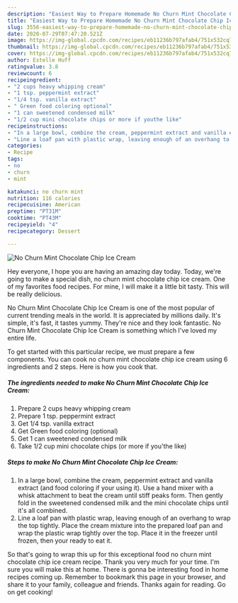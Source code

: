 ```yaml
---
description: "Easiest Way to Prepare Homemade No Churn Mint Chocolate Chip Ice Cream"
title: "Easiest Way to Prepare Homemade No Churn Mint Chocolate Chip Ice Cream"
slug: 3556-easiest-way-to-prepare-homemade-no-churn-mint-chocolate-chip-ice-cream
date: 2020-07-29T07:47:20.521Z
image: https://img-global.cpcdn.com/recipes/eb11236b797afab4/751x532cq70/no-churn-mint-chocolate-chip-ice-cream-recipe-main-photo.jpg
thumbnail: https://img-global.cpcdn.com/recipes/eb11236b797afab4/751x532cq70/no-churn-mint-chocolate-chip-ice-cream-recipe-main-photo.jpg
cover: https://img-global.cpcdn.com/recipes/eb11236b797afab4/751x532cq70/no-churn-mint-chocolate-chip-ice-cream-recipe-main-photo.jpg
author: Estelle Huff
ratingvalue: 3.8
reviewcount: 6
recipeingredient:
- "2 cups heavy whipping cream"
- "1 tsp. peppermint extract"
- "1/4 tsp. vanilla extract"
- " Green food coloring optional"
- "1 can sweetened condensed milk"
- "1/2 cup mini chocolate chips or more if youthe like"
recipeinstructions:
- "In a large bowl, combine the cream, peppermint extract and vanilla extract (and food coloring if your using it). Use a hand mixer with a whisk attachment to beat the cream until stiff peaks form. Then gently fold in the sweetened condensed milk and the mini chocolate chips until it&#39;s all combined."
- "Line a loaf pan with plastic wrap, leaving enough of an overhang to wrap the top tightly. Place the cream mixture into the prepared loaf pan and wrap the plastic wrap tightly over the top. Place it in the freezer until frozen, then your ready to eat it."
categories:
- Recipe
tags:
- no
- churn
- mint

katakunci: no churn mint 
nutrition: 116 calories
recipecuisine: American
preptime: "PT31M"
cooktime: "PT43M"
recipeyield: "4"
recipecategory: Dessert

---
```



![No Churn Mint Chocolate Chip Ice Cream](https://img-global.cpcdn.com/recipes/eb11236b797afab4/751x532cq70/no-churn-mint-chocolate-chip-ice-cream-recipe-main-photo.jpg)

Hey everyone, I hope you are having an amazing day today. Today, we're going to make a special dish, no churn mint chocolate chip ice cream. One of my favorites food recipes. For mine, I will make it a little bit tasty. This will be really delicious.



No Churn Mint Chocolate Chip Ice Cream is one of the most popular of current trending meals in the world. It is appreciated by millions daily. It's simple, it's fast, it tastes yummy. They're nice and they look fantastic. No Churn Mint Chocolate Chip Ice Cream is something which I've loved my entire life.


To get started with this particular recipe, we must prepare a few components. You can cook no churn mint chocolate chip ice cream using 6 ingredients and 2 steps. Here is how you cook that.

<!--inarticleads1-->

##### The ingredients needed to make No Churn Mint Chocolate Chip Ice Cream:

1. Prepare 2 cups heavy whipping cream
1. Prepare 1 tsp. peppermint extract
1. Get 1/4 tsp. vanilla extract
1. Get  Green food coloring (optional)
1. Get 1 can sweetened condensed milk
1. Take 1/2 cup mini chocolate chips (or more if you&#39;the like)




<!--inarticleads2-->

##### Steps to make No Churn Mint Chocolate Chip Ice Cream:

1. In a large bowl, combine the cream, peppermint extract and vanilla extract (and food coloring if your using it). Use a hand mixer with a whisk attachment to beat the cream until stiff peaks form. Then gently fold in the sweetened condensed milk and the mini chocolate chips until it&#39;s all combined.
1. Line a loaf pan with plastic wrap, leaving enough of an overhang to wrap the top tightly. Place the cream mixture into the prepared loaf pan and wrap the plastic wrap tightly over the top. Place it in the freezer until frozen, then your ready to eat it.




So that's going to wrap this up for this exceptional food no churn mint chocolate chip ice cream recipe. Thank you very much for your time. I'm sure you will make this at home. There is gonna be interesting food in home recipes coming up. Remember to bookmark this page in your browser, and share it to your family, colleague and friends. Thanks again for reading. Go on get cooking!
